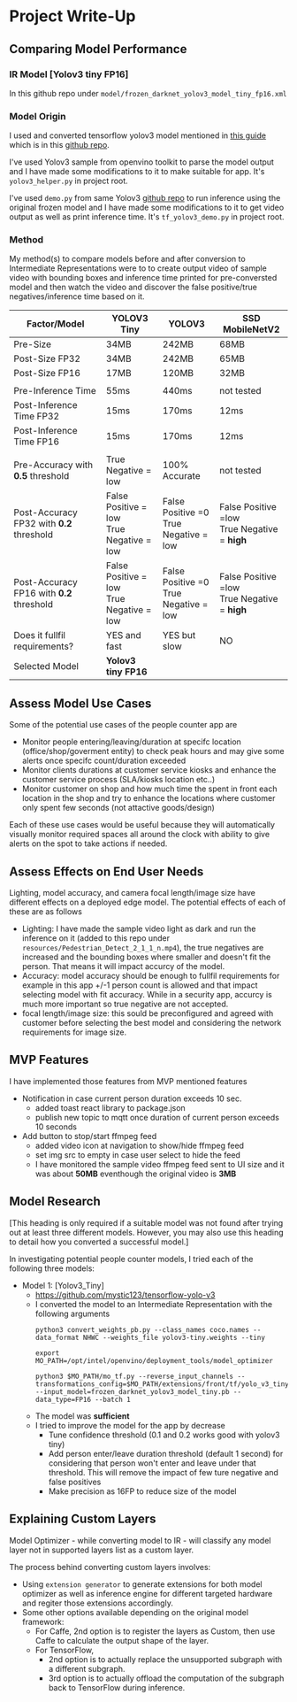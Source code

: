 # Project Write-Up

## Comparing Model Performance
### IR Model [Yolov3 tiny FP16]
 In this github repo under `model/frozen_darknet_yolov3_model_tiny_fp16.xml`
### Model Origin
I used and converted tensorflow yolov3 model mentioned in [this guide](https://docs.openvinotoolkit.org/2020.2/_docs_MO_DG_prepare_model_convert_model_tf_specific_Convert_YOLO_From_Tensorflow.html) which is in this [github repo](https://github.com/mystic123/tensorflow-yolo-v3).

I've used Yolov3 sample from openvino toolkit to parse the model output  and I have made some modifications to it to make suitable for app. It's `yolov3_helper.py` in project root.

I've used `demo.py` from same Yolov3 [github repo](https://github.com/mystic123/tensorflow-yolo-v3) to run inference using the original frozen model and I have made some modifications to it to get video output as well as print inference time. It's `tf_yolov3_demo.py` in project root.

### Method
My method(s) to compare models before and after conversion to Intermediate Representations were to to create output video of sample video with bounding boxes and inference time printed for pre-conversted model and then watch the video and discover the false positive/true negatives/inference time based on it.  


| Factor/Model       | YOLOV3 Tiny   | YOLOV3        | SSD MobileNetV2 | 
|--------------------|---------------|---------------|---------------|
|Pre-Size            | 34MB          | 242MB         |  68MB         |
|Post-Size FP32      | 34MB          | 242MB         |  65MB         |   
|Post-Size FP16      | 17MB          | 120MB         |  32MB   |   
|||||   
|Pre-Inference Time  | 55ms      | 440ms         |   not tested |
|Post-Inference Time FP32| 15ms      | 170ms     |  12ms |
|Post-Inference Time FP16| 15ms      | 170ms     | 12ms|
|||||
|Pre-Accuracy  with **0.5** threshold | True Negative = low | 100% Accurate  | not tested |
|Post-Accuracy FP32  with **0.2** threshold| False Positive = low <br /> True Negative = low<br /> | False Positive =0  <br /> True Negative = low  |  False Positive =low  <br /> True Negative = **high** |
|Post-Accuracy FP16 with **0.2** threshold| False Positive = low <br /> True Negative = low<br /> | False Positive =0  <br /> True Negative = low  |  False Positive =low  <br /> True Negative = **high** | 
|Does it fullfil requirements?| YES and fast| YES but slow| NO |
|Selected Model| **Yolov3 tiny FP16** | | |

## Assess Model Use Cases

Some of the potential use cases of the people counter app are
* Monitor people entering/leaving/duration at specifc location (office/shop/goverment entity) to check peak hours and may give some alerts once specifc count/duration exceeded
* Monitor clients durations at customer service kiosks and enhance the customer service process (SLA/kiosks location etc..)
* Monitor customer on shop and how much time the spent in front each location in the shop and try to enhance the locations where customer only spent few seconds (not attactive goods/design) 

Each of these use cases would be useful because they will automatically visually monitor required spaces all around the clock with ability to give alerts on the spot to take actions if needed.

## Assess Effects on End User Needs

Lighting, model accuracy, and camera focal length/image size have different effects on a
deployed edge model. The potential effects of each of these are as follows
* Lighting: I have made the sample video light as dark and run the inference on it (added to this repo under `resources/Pedestrian_Detect_2_1_1_n.mp4`), the true negatives are increased and the bounding boxes where smaller and doesn't fit the person. That means it will impact accurcy of the model.
* Accuracy: model accuracy should be enough to fullfil requirements for example in this app +/-1 person count is allowed and that impact selecting model with fit accuracy. While in a security app, accurcy is much more important so true negative are not accepted.
* focal length/image size: this sould be preconfigured and agreed with customer before selecting the best model and considering the network requirements for image size. 

## MVP Features
I have implemented those features from MVP mentioned features
* Notification in case current person duration exceeds 10 sec.
  * added toast react library to package.json
  * publish new topic to mqtt once duration of current person exceeds 10 seconds
* Add button to stop/start ffmpeg feed
  * added video icon at navigation to show/hide ffmpeg feed
  * set img src to empty in case user select to hide the feed
  * I have monitored the sample video ffmpeg feed sent to UI size and it was about **50MB** eventhough the original video is **3MB**

## Model Research

[This heading is only required if a suitable model was not found after trying out at least three
different models. However, you may also use this heading to detail how you converted 
a successful model.]

In investigating potential people counter models, I tried each of the following three models:

- Model 1: [Yolov3_Tiny]
  - https://github.com/mystic123/tensorflow-yolo-v3
  - I converted the model to an Intermediate Representation with the following arguments
    ```
    python3 convert_weights_pb.py --class_names coco.names --data_format NHWC --weights_file yolov3-tiny.weights --tiny

    export MO_PATH=/opt/intel/openvino/deployment_tools/model_optimizer

    python3 $MO_PATH/mo_tf.py --reverse_input_channels --transformations_config=$MO_PATH/extensions/front/tf/yolo_v3_tiny.json --input_model=frozen_darknet_yolov3_model_tiny.pb --data_type=FP16 --batch 1
    ```
  - The model was **sufficient** 
  - I tried to improve the model for the app by decrease
    - Tune confidence threshold (0.1 and 0.2 works good with yolov3 tiny)
    - Add person enter/leave duration threshold (default 1 second) for considering that person won't enter and leave under that threshold. This will remove the impact of few ture negative and false positives
    - Make precision as 16FP to reduce size of the model
  

## Explaining Custom Layers

Model Optimizer - while converting model to IR - will classify any model layer not in supported layers list as a custom layer.

The process behind converting custom layers involves:
* Using `extension generator` to generate extensions for both model optimizer as well as inference engine for different targeted hardware and regiter those extensions accordingly.
* Some other options available depending on the original model framework:
  * For Caffe, 2nd option is to register the layers as Custom, then use Caffe to calculate the output shape of the layer.
  * For TensorFlow, 
    * 2nd option is to actually replace the unsupported subgraph with a different subgraph.
    * 3rd option is to actually offload the computation of the subgraph back to TensorFlow during inference. 